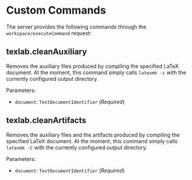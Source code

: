 # Custom Commands

The server provides the following commands through the `workspace/executeCommand` request:

## texlab.cleanAuxiliary

Removes the auxiliary files produced by compiling the specified LaTeX document.
At the moment, this command simply calls `latexmk -c` with the currently configured output directory.

Parameters:

- `document`: `TextDocumentIdentifier` (_Required_)

## texlab.cleanArtifacts

Removes the auxiliary files and the artifacts produced by compiling the specified LaTeX document.
At the moment, this command simply calls `latexmk -C` with the currently configured output directory.

Parameters:

- `document`: `TextDocumentIdentifier` (_Required_)
